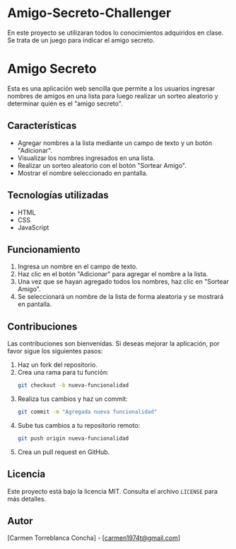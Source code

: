 # Amigo-Secreto-Challenger
En este proyecto se utilizaran todos lo conocimientos adquiridos en clase. Se trata de un juego para indicar el amigo secreto.
# Amigo Secreto

Esta es una aplicación web sencilla que permite a los usuarios ingresar nombres de amigos en una lista para luego realizar un sorteo aleatorio y determinar quién es el "amigo secreto".

## Características

- Agregar nombres a la lista mediante un campo de texto y un botón "Adicionar".
- Visualizar los nombres ingresados en una lista.
- Realizar un sorteo aleatorio con el botón "Sortear Amigo".
- Mostrar el nombre seleccionado en pantalla.

## Tecnologías utilizadas

- HTML
- CSS
- JavaScript

## Funcionamiento

1. Ingresa un nombre en el campo de texto.
2. Haz clic en el botón "Adicionar" para agregar el nombre a la lista.
3. Una vez que se hayan agregado todos los nombres, haz clic en "Sortear Amigo".
4. Se seleccionará un nombre de la lista de forma aleatoria y se mostrará en pantalla.

## Contribuciones

Las contribuciones son bienvenidas. Si deseas mejorar la aplicación, por favor sigue los siguientes pasos:

1. Haz un fork del repositorio.
2. Crea una rama para tu función:
   ```bash
   git checkout -b nueva-funcionalidad
   ```
3. Realiza tus cambios y haz un commit:
   ```bash
   git commit -m "Agregada nueva funcionalidad"
   ```
4. Sube tus cambios a tu repositorio remoto:
   ```bash
   git push origin nueva-funcionalidad
   ```
5. Crea un pull request en GitHub.

## Licencia

Este proyecto está bajo la licencia MIT. Consulta el archivo `LICENSE` para más detalles.

## Autor

[Carmen Torreblanca Concha] - [carmen1974t@gmail.com]

